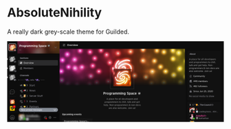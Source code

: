 # AbsoluteNihility
A really dark grey-scale theme for Guilded.

[![Guilded](https://raw.githubusercontent.com/IdkGoodName/AbsoluteNihility/main/screenshots/Guilded.png)](https://guilded.gg/)
